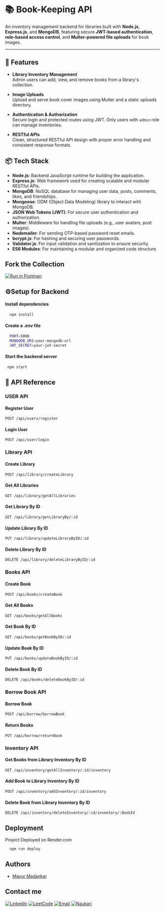 # 📚 Book-Keeping API

An inventory management backend for libraries built with **Node.js**, **Express.js**, and **MongoDB**, featuring secure **JWT-based authentication**, **role-based access control**, and **Multer-powered file uploads** for book images.

---

## 🌟 Features

- **Library Inventory Management**  
  Admin users can add, view, and remove books from a library's collection.

- **Image Uploads**  
  Upload and serve book cover images using Multer and a static uploads directory.

- **Authentication & Authorization**  
  Secure login and protected routes using JWT. Only users with `admin` role can manage inventories.

- **RESTful APIs**  
  Clean, structured RESTful API design with proper error handling and consistent response formats.

## 📦 Tech Stack

- **Node.js**: Backend JavaScript runtime for building the application.
- **Express.js**: Web framework used for creating scalable and modular RESTful APIs.
- **MongoDB**: NoSQL database for managing user data, posts, comments, likes, and friendships.
- **Mongoose**: ODM (Object Data Modeling) library to interact with MongoDB.
- **JSON Web Tokens (JWT)**: For secure user authentication and authorization.
- **Multer**: Middleware for handling file uploads (e.g., user avatars, post images).
- **Nodemailer**: For sending OTP-based password reset emails.
- **bcrypt.js**: For hashing and securing user passwords.
- **Validator.js**: For input validation and sanitization to ensure security.
- **ES6 Modules**: For maintaining a modular and organized code structure.

## Fork the Collection

[![Run in Postman](https://run.pstmn.io/button.svg)](https://app.getpostman.com/run-collection/36661483-babb869d-ace9-4fa7-a5bd-1f141fb53414?action=collection%2Ffork&source=rip_markdown&collection-url=entityId%3D36661483-babb869d-ace9-4fa7-a5bd-1f141fb53414%26entityType%3Dcollection%26workspaceId%3D2266b7a1-5a3e-4d92-9c01-fd221829432f)

## ⚙️Setup for Backend

#### Install dependencies

```bash
  npm install
```

#### Create a .env file

```bash
  PORT=5000
  MONGODB_URI=your-mongodb-url
  JWT_SECRET=your-jwt-secret
```

#### Start the backend server

```bash
 npm start
```

## 📡 API Reference

### USER API

#### Register User

`POST /api/users/register`

#### Login User

`POST /api/user/login`

### Library API

#### Create Library

`POST /api/library/createLibrary`

#### Get All Libraries

`GET /api/library/getAllLibraries`

#### Get Library By ID

`GET /api/library/getLibraryBy/:id`

#### Update Library By ID

`PUT /api/library/updateLibraryByID/:id`

#### Delete Library By ID

`DELETE /api/library/deleteLibraryByID/:id`

### Books API

#### Create Book

`POST /api/books/createBook`

#### Get All Books

`GET /api/books/getAllBooks`

#### Get Book By ID

`GET /api/books/getBookByID/:id`

#### Update Book By ID

`PUT /api/books/updateBookByID/:id`

#### Delete Book By ID

`DELETE /api/books/deleteBookByID/:id`

### Borrow Book API

#### Borrow Book

`POST /api/borrow/borrowBook`

#### Return Books

`PUT /api/borrow/returnBook`

### Inventory API

#### Get Books from Library Inventory By ID

`GET /api/inventory/getAllInventory/:id/inventory`

#### Add Book to Library Inventory By ID

`POST /api/inventory/addInventory/:id/inventory`

#### Delete Book from Library Inventory By ID

`DELETE /api/inventory/deleteInventory/:id/inventory/:BookId`

## Deployment

Project Deployed on Render.com

```bash
  npm run deploy
```

## Authors

- [Mayur Madankar](https://github.com/mayurmadankar)

## Contact me

[![LinkedIn](https://img.shields.io/badge/LinkedIn-0077B5?style=for-the-badge&logo=linkedin&logoColor=white)](https://www.linkedin.com/in/mayur-madankar/) [![LeetCode](https://img.shields.io/badge/-LeetCode-FFA116?style=for-the-badge&logo=LeetCode&logoColor=black)](https://leetcode.com/u/mayurmadankar/) [![Email](https://img.shields.io/badge/Email-D14836?style=for-the-badge&logo=gmail&logoColor=white)](mailto:madankarmayur5@gmail.com)
[![Naukari](https://img.shields.io/badge/Naukri.com-0A66C2?style=for-the-badge&logo=Naukri.com&logoColor=white)](https://www.naukri.com/mnjuser/profile?id=&altresid)
